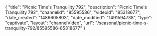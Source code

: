 {
    "title": "Picnic Time's Tranquility 792",
    "description": "Picnic Time's Tranquility 792",
    "channelid": "85595586",
    "videoid": "85318677",
    "date_created": "1486605803",
    "date_modified": "1491594738",
    "type": "captivate",
    "layout": "channelVideo",
    "url": "\/seasonal\/picnic-time-s-tranquility-792\/85595586-85318677"
}